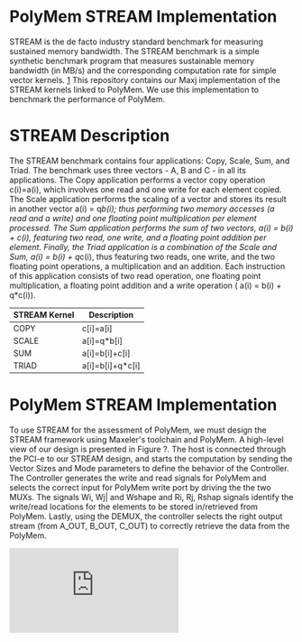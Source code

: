 PolyMem STREAM Implementation
=============================
STREAM is the de facto industry standard benchmark for measuring sustained memory bandwidth. The STREAM benchmark is a simple synthetic benchmark program that measures sustainable memory bandwidth (in MB/s) and the corresponding computation rate for simple vector kernels. [1](http://www.cs.virginia.edu/stream/ref.html)
This repository contains our Maxj implementation of the STREAM kernels linked to PolyMem. We use this implementation to benchmark the performance of PolyMem.

STREAM Description
==================
The STREAM benchmark contains four applications: Copy, Scale, Sum, and Triad. 
The benchmark uses three vectors - A, B and C - in all its applications. The Copy application performs a vector copy operation c(i)=a(i), which involves one read and one write for each element copied. The Scale application performs the scaling of a vector and stores its result in another vector a(i) = q*b(i); thus performing two memory accesses (a read and a write) and one floating point multiplication per element processed. The Sum application performs the sum of two vectors,  a(i) = b(i) + c(i), featuring two read, one write, and a floating point addition per element. Finally, the Triad application is a combination of the Scale and Sum, a(i) = b(i) + q*c(i), thus featuring two reads, one write, and the two floating point operations, a multiplication and an addition.
Each instruction of this application consists of two read operation, one floating point multiplication, a floating point addition and a write operation ( a(i) = b(i) + q*c(i)).

STREAM Kernel | Description
--------------|------------
COPY          | c[i]=a[i]
SCALE         | a[i]=q*b[i]
SUM           | a[i]=b[i]+c[i]
TRIAD         | a[i]=b[i]+q*c[i]


PolyMem STREAM Implementation
=============================
To use STREAM for the assessment of PolyMem, we must design the STREAM framework using Maxeler's toolchain and PolyMem. A high-level view of our design  is presented in Figure ?. The host is connected through the PCI-e to our STREAM design, and starts the computation by sending the Vector Sizes and Mode parameters to define the behavior of the Controller. The Controller generates the write and read signals for PolyMem and selects the correct input for PolyMem write port by driving the the two MUXs. The signals Wi, Wj| and Wshape and Ri, Rj, Rshap signals identify the write/read locations for the elements to be stored in/retrieved from PolyMem. Lastly, using the DEMUX, the controller selects the right output stream (from A_OUT, B_OUT, C_OUT) to correctly retrieve the data from the PolyMem.

![STREAM PolyMem implementation](https://github.com/giuliostramondo/PolyMemStream/raw/master/images/StreamImplementation.pdf)
